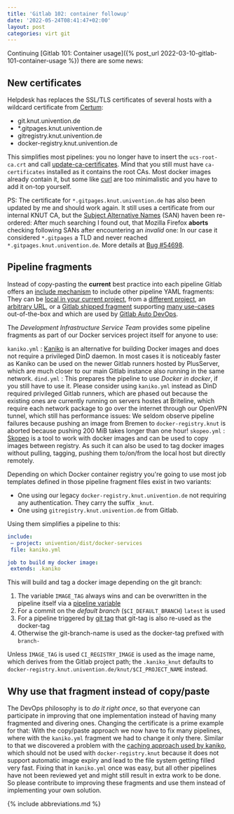 ```yaml
---
title: 'Gitlab 102: container followup'
date: '2022-05-24T08:41:47+02:00'
layout: post
categories: virt git
---
```


Continuing [Gitlab 101: Container usage]({% post_url 2022-03-10-gitlab-101-container-usage %}) there are some news:

## New certificates

Helpdesk has replaces the SSL/TLS certificates of several hosts with a wildcard certificate from [Certum](https://www.certum.eu/):

- git.knut.univention.de
- \*.gitpages.knut.univention.de
- gitregistry.knut.univention.de
- docker-registry.knut.univention.de

This simplifies most pipelines: you no longer have to insert the `ucs-root-ca.crt` and call [update-ca-certificates](man:update-ca-certificates(8)). Mind that you still must have `ca-certificates` installed as it contains the root CAs. Most docker images already contain it, but some like [curl](https://hub.docker.com/r/curlimages/curl) are too minimalistic and you have to add it on-top yourself.

PS: The certificate for `*.gitpages.knut.univention.de` has also been updated by me and should work again. It still uses a certificate from our internal KNUT CA, but the [Subject Alternative Names](https://en.wikipedia.org/wiki/Subject_Alternative_Name) (SAN) haven been re-ordered: After much searching I found out, that Mozilla Firefox **aborts** checking following SANs after encountering an *invalid* one: In our case it considered `*.gitpages` a TLD and never reached `*.gitpages.knut.univention.de`. More details at  [Bug #54698](https://forge.univention.org/bugzilla/show_bug.cgi?id=54697#c3).

## Pipeline fragments

Instead of copy-pasting the **current** best practice into each pipeline Gitlab offers an [include mechanism](https://docs.gitlab.com/ee/ci/yaml/#include) to include other pipeline YAML fragments: They can be [local in your current project](https://docs.gitlab.com/ee/ci/yaml/#includelocal), from a [different project](https://docs.gitlab.com/ee/ci/yaml/#includefile), an [arbitrary URL](https://docs.gitlab.com/ee/ci/yaml/#includeremote), or a [Gitlab shipped fragment](https://docs.gitlab.com/ee/ci/yaml/#includetemplate) supporting [many use-cases](https://gitlab.com/gitlab-org/gitlab/-/tree/master/lib/gitlab/ci/templates) out-of-the-box and which are used by [Gitlab Auto DevOps](https://docs.gitlab.com/ee/topics/autodevops/).

The *Development Infrastructure Service Team* provides some pipeline fragments as part of our Docker services project itself for anyone to use:

`kaniko.yml`
: [Kaniko](https://github.com/GoogleContainerTools/kaniko) is an alternative for building Docker images and does not require a privileged DinD daemon. In most cases it is noticeably faster as Kaniko can be used on the newer Gitlab runners hosted by PlusServer, which are much closer to our main Gitlab instance also running in the same network.
`dind.yml`
: This prepares the pipeline to use *Docker in docker*, if you still have to use it. Please consider using `kaniko.yml` instead as DinD required privileged Gitlab runners, which are phased out because the existing ones are currently running on servers hostes at Briteline, which require each network package to go over the internet through our OpenVPN tunnel, which still has performance issues: We seldom observe pipeline failures because pushing an image from Bremen to `docker-registry.knut` is aborted because pushing 200 MiB takes longer than one hour!
`skopeo.yml`
: [Skopeo](https://github.com/containers/skopeo) is a tool to work with docker images and can be used to copy images between registry. As such it can also be used to tag docker images without pulling, tagging, pushing them to/on/from the local host but directly remotely.

Depending on which Docker container registry you're going to use most job templates defined in those pipeline fragment files exist in two variants:

- One using our legacy `docker-registry.knut.univention.de` not requiring any authentication. They carry the suffix `_knut`.
- One using `gitregistry.knut.univention.de` from Gitlab.

Using them simplifies a pipeline to this:
```yaml
include:
 – project: univention/dist/docker-services
 file: kaniko.yml

job to build my docker image:
 extends: .kaniko
```

This will build and tag a docker image depending on the git branch:

1. The variable `IMAGE_TAG` always wins and can be overwritten in the pipeline itself via a [pipeline variable](https://docs.gitlab.com/ee/ci/yaml/#variables)
2. For a commit on the *default branch* (`$CI_DEFAULT_BRANCH`) `latest` is used
3. For a pipeline triggered by [git tag](https://git-scm.com/book/en/v2/Git-Basics-Tagging) that git-tag is also re-used as the docker-tag
4. Otherwise the git-branch-name is used as the docker-tag prefixed with `branch-`

Unless `IMAGE_TAG` is used `CI_REGISTRY_IMAGE` is used as the image name, which derives from the Gitlab project path; the `.kaniko_knut` defaults to `docker-registry.knut.univention.de/knut/$CI_PROJECT_NAME` instead.

## Why use that fragment instead of copy/paste

The DevOps philosophy is to *do it right once*, so that everyone can participate in improving that one implementation instead of having many fragmented and divering ones. Changing the certificate is a prime example for that: With the copy/paste approach we now have to fix many pipelines, where with the `kaniko.yml` fragment we had to change it only there.
Similar to that we discovered a problem with the [caching approach used by kaniko](https://cloud.google.com/build/docs/kaniko-cache), which should not be used with `docker-registry.knut` because it does not support automatic image expiry and lead to the file system getting filled very fast. Fixing that in `kaniko.yml` once was easy, but all other pipelines have not been reviewed yet and might still result in extra work to be done.
So please contribute to improving these fragments and use them instead of implementing your own solution.

{% include abbreviations.md %}
